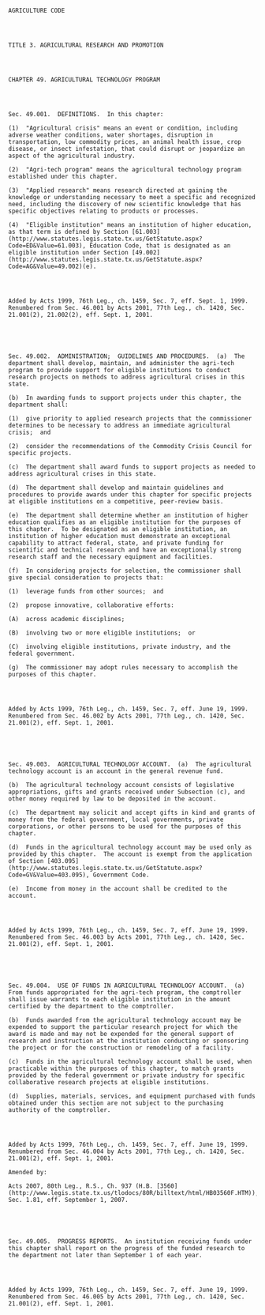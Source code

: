 ﻿
    
    
    	
    					
    
    
    AGRICULTURE CODE
    
      
    
    
    TITLE 3. AGRICULTURAL RESEARCH AND PROMOTION
    
      
    
    
    CHAPTER 49. AGRICULTURAL TECHNOLOGY PROGRAM
    
      
    
    
    Sec. 49.001.  DEFINITIONS.  In this chapter:
    
    (1)  "Agricultural crisis" means an event or condition, including adverse weather conditions, water shortages, disruption in transportation, low commodity prices, an animal health issue, crop disease, or insect infestation, that could disrupt or jeopardize an aspect of the agricultural industry.
    
    (2)  "Agri-tech program" means the agricultural technology program established under this chapter.
    
    (3)  "Applied research" means research directed at gaining the knowledge or understanding necessary to meet a specific and recognized need, including the discovery of new scientific knowledge that has specific objectives relating to products or processes.
    
    (4)  "Eligible institution" means an institution of higher education, as that term is defined by Section [61.003](http://www.statutes.legis.state.tx.us/GetStatute.aspx?Code=ED&Value=61.003), Education Code, that is designated as an eligible institution under Section [49.002](http://www.statutes.legis.state.tx.us/GetStatute.aspx?Code=AG&Value=49.002)(e).
    
    
    
    
    Added by Acts 1999, 76th Leg., ch. 1459, Sec. 7, eff. Sept. 1, 1999.  Renumbered from Sec. 46.001 by Acts 2001, 77th Leg., ch. 1420, Sec. 21.001(2), 21.002(2), eff. Sept. 1, 2001.
    
    
    
    
    
    Sec. 49.002.  ADMINISTRATION;  GUIDELINES AND PROCEDURES.  (a)  The department shall develop, maintain, and administer the agri-tech program to provide support for eligible institutions to conduct research projects on methods to address agricultural crises in this state.
    
    (b)  In awarding funds to support projects under this chapter, the department shall:
    
    (1)  give priority to applied research projects that the commissioner determines to be necessary to address an immediate agricultural crisis;  and
    
    (2)  consider the recommendations of the Commodity Crisis Council for specific projects.
    
    (c)  The department shall award funds to support projects as needed to address agricultural crises in this state.
    
    (d)  The department shall develop and maintain guidelines and procedures to provide awards under this chapter for specific projects at eligible institutions on a competitive, peer-review basis.
    
    (e)  The department shall determine whether an institution of higher education qualifies as an eligible institution for the purposes of this chapter.  To be designated as an eligible institution, an institution of higher education must demonstrate an exceptional capability to attract federal, state, and private funding for scientific and technical research and have an exceptionally strong research staff and the necessary equipment and facilities.
    
    (f)  In considering projects for selection, the commissioner shall give special consideration to projects that:
    
    (1)  leverage funds from other sources;  and
    
    (2)  propose innovative, collaborative efforts:
    
    (A)  across academic disciplines;
    
    (B)  involving two or more eligible institutions;  or
    
    (C)  involving eligible institutions, private industry, and the federal government.
    
    (g)  The commissioner may adopt rules necessary to accomplish the purposes of this chapter.
    
    
    
    
    Added by Acts 1999, 76th Leg., ch. 1459, Sec. 7, eff. June 19, 1999.  Renumbered from Sec. 46.002 by Acts 2001, 77th Leg., ch. 1420, Sec. 21.001(2), eff. Sept. 1, 2001.
    
    
    
    
    
    Sec. 49.003.  AGRICULTURAL TECHNOLOGY ACCOUNT.  (a)  The agricultural technology account is an account in the general revenue fund.
    
    (b)  The agricultural technology account consists of legislative appropriations, gifts and grants received under Subsection (c), and other money required by law to be deposited in the account.
    
    (c)  The department may solicit and accept gifts in kind and grants of money from the federal government, local governments, private corporations, or other persons to be used for the purposes of this chapter.
    
    (d)  Funds in the agricultural technology account may be used only as provided by this chapter.  The account is exempt from the application of Section [403.095](http://www.statutes.legis.state.tx.us/GetStatute.aspx?Code=GV&Value=403.095), Government Code.
    
    (e)  Income from money in the account shall be credited to the account.
    
    
    
    
    Added by Acts 1999, 76th Leg., ch. 1459, Sec. 7, eff. June 19, 1999.  Renumbered from Sec. 46.003 by Acts 2001, 77th Leg., ch. 1420, Sec. 21.001(2), eff. Sept. 1, 2001.
    
    
    
    
    
    Sec. 49.004.  USE OF FUNDS IN AGRICULTURAL TECHNOLOGY ACCOUNT.  (a)  From funds appropriated for the agri-tech program, the comptroller shall issue warrants to each eligible institution in the amount certified by the department to the comptroller.
    
    (b)  Funds awarded from the agricultural technology account may be expended to support the particular research project for which the award is made and may not be expended for the general support of research and instruction at the institution conducting or sponsoring the project or for the construction or remodeling of a facility.
    
    (c)  Funds in the agricultural technology account shall be used, when practicable within the purposes of this chapter, to match grants provided by the federal government or private industry for specific collaborative research projects at eligible institutions.
    
    (d)  Supplies, materials, services, and equipment purchased with funds obtained under this section are not subject to the purchasing authority of the comptroller.
    
    
    
    
    Added by Acts 1999, 76th Leg., ch. 1459, Sec. 7, eff. June 19, 1999.  Renumbered from Sec. 46.004 by Acts 2001, 77th Leg., ch. 1420, Sec. 21.001(2), eff. Sept. 1, 2001.
    
    Amended by: 
    
    Acts 2007, 80th Leg., R.S., Ch. 937 (H.B. [3560](http://www.legis.state.tx.us/tlodocs/80R/billtext/html/HB03560F.HTM)), Sec. 1.81, eff. September 1, 2007.
    
    
    
    
    
    Sec. 49.005.  PROGRESS REPORTS.  An institution receiving funds under this chapter shall report on the progress of the funded research to the department not later than September 1 of each year.
    
    
    
    
    Added by Acts 1999, 76th Leg., ch. 1459, Sec. 7, eff. June 19, 1999.  Renumbered from Sec. 46.005 by Acts 2001, 77th Leg., ch. 1420, Sec. 21.001(2), eff. Sept. 1, 2001.
    
    
    
    
    				
